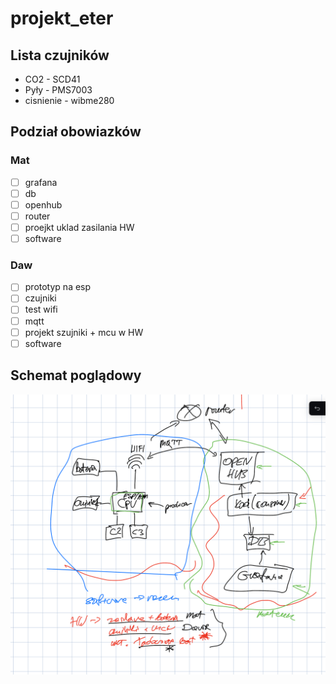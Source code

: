 # projekt_eter


## Lista czujników
- CO2 - SCD41
- Pyły - PMS7003
- cisnienie - wibme280

## Podział obowiazków

### Mat
- [ ] grafana
- [ ] db
- [ ] openhub
- [ ] router
- [ ] proejkt uklad zasilania HW
- [ ] software

### Daw
- [ ] prototyp na esp
- [ ] czujniki
- [ ] test wifi
- [ ] mqtt
- [ ] projekt szujniki + mcu w HW
- [ ] software

## Schemat poglądowy
![image](docs/assets/draft2.png)
